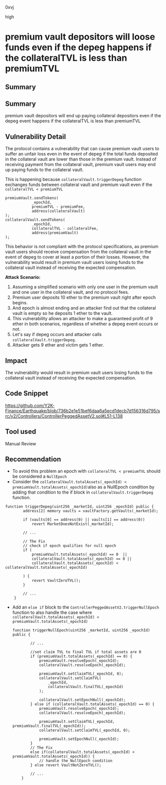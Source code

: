 0xvj

high

# premium vault depositors will loose funds even if the depeg happens if the collateralTVL is less than premiumTVL

## Summary

## Summary
premium vault depositors will end up paying  collateral depositors even if the depeg event happens if the  collateralTVL is less than premiumTVL

## Vulnerability Detail

The protocol contains a vulnerability that can cause premium vault users to suffer an unfair loss even in the event of depeg if the total funds deposited in the collateral vault are lower than those in the premium vault. Instead of receiving payment from the collateral vault, premium vault users may end up paying funds to the collateral vault.

This is happening because `collateralVault.triggerDepeg` function exchanges funds between collateral vault and premium vault even if the `collateralTVL < premiumTVL`

```solidity
premiumVault.sendTokens(
            _epochId,
            premiumTVL - premiumFee,
            address(collateralVault)
);
collateralVault.sendTokens(
            _epochId,
            collateralTVL - collateralFee,
            address(premiumVault)
);
```


This behavior is not compliant with the protocol specifications, as premium vault users should receive compensation from the collateral vault in the event of depeg to cover at least a portion of their losses. However, the vulnerability would result in premium vault users losing funds to the collateral vault instead of receiving the expected compensation.

**Attack Scenario:**

1. Assuming a simplified scenario with only one user in the premium vault and one user in the collateral vault, and no protocol fees.
2. Premium user deposits 10 ether to the premium vault right after epoch begins.
3. And epoch is almost ending and an attacker find out that the collateral vault is empty so he deposits 1 ether to the vault.
4. This vulnerability allows an attacker to make a guaranteed profit of 9 ether in both scenarios, regardless of whether a depeg event occurs or not.
5. Let's say if depeg occurs and attacker calls `collateralVault.triggerDepeg`.
6. Attacker gets 9 ether and victim gets 1 ether.


 

## Impact

The vulnerability would result in premium vault users losing funds to the collateral vault instead of receiving the expected compensation.

## Code Snippet
https://github.com/Y2K-Finance/Earthquake/blob/736b2e1e51bef6daa6a5ecd1decb7d156316d795/src/v2/Controllers/ControllerPeggedAssetV2.sol#L51-L138


## Tool used

Manual Review

## Recommendation
- To avoid this problem an epoch with `collateralTVL < premiumTVL` should be considered a `NullEpoch`
- Consider the `collateralVault.totalAssets(_epochId) < premiumVault.totalAssets(_epochId)`also as a NullEpoch condition by adding that condition to the if block in `collateralVault.triggerDepeg` function.
```solidity
function triggerDepeg(uint256 _marketId, uint256 _epochId) public {
        address[2] memory vaults = vaultFactory.getVaults(_marketId);

        if (vaults[0] == address(0) || vaults[1] == address(0))
            revert MarketDoesNotExist(_marketId);

        // ...

        // The Fix
        // check if epoch qualifies for null epoch
        if (
            premiumVault.totalAssets(_epochId) == 0  ||
            collateralVault.totalAssets(_epochId) == 0 ||
            collateralVault.totalAssets(_epochId) < collateralVault.totalAssets(_epochId)

        ) {
            revert VaultZeroTVL();
        }

        // ...
    }
```
- Add an `else if` block to the `ControllerPeggedAssetV2.triggerNullEpoch` function to also handle the case where `collateralVault.totalAssets(_epochId) < premiumVault.totalAssets(_epochId)`
  ```solidity
  function triggerNullEpoch(uint256 _marketId, uint256 _epochId) public {
          
          // ...
  
          //set claim TVL to final TVL if total assets are 0 
          if (premiumVault.totalAssets(_epochId) == 0) {
              premiumVault.resolveEpoch(_epochId);
              collateralVault.resolveEpoch(_epochId);
  
              premiumVault.setClaimTVL(_epochId, 0);
              collateralVault.setClaimTVL(
                  _epochId,
                  collateralVault.finalTVL(_epochId)
              );
  
              collateralVault.setEpochNull(_epochId);
          } else if (collateralVault.totalAssets(_epochId) == 0) {
              premiumVault.resolveEpoch(_epochId);
              collateralVault.resolveEpoch(_epochId);
  
              premiumVault.setClaimTVL(_epochId, premiumVault.finalTVL(_epochId));
              collateralVault.setClaimTVL(_epochId, 0);
  
              premiumVault.setEpochNull(_epochId);
          } 
          // The Fix
          else if(collateralVault.totalAssets(_epochId) < premiumVault.totalAssets(_epochId)) {
              // handle the NullEpoch condition
          } else revert VaultNotZeroTVL();
  
          // ...
      }
  ```



